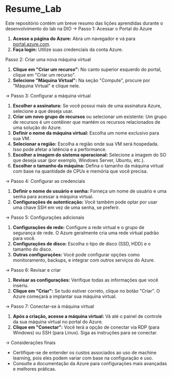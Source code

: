 # Resume_Lab
 Este repositório contém um breve resumo das lições aprendidas durante o desenvolvimento do lab na DIO
 -> Passo 1: Acessar o Portal do Azure

1. **Acesse a página do Azure:** Abra um navegador e vá para [portal.azure.com](https://portal.azure.com).
2. **Faça login:** Utilize suas credenciais da conta Azure.

Passo 2: Criar uma nova máquina virtual

1. **Clique em "Criar um recurso":** No canto superior esquerdo do portal, clique em "Criar um recurso".
2. **Selecione "Máquina Virtual":** Na seção "Compute", procure por "Máquina Virtual" e clique nele.

-> Passo 3: Configurar a máquina virtual

1. **Escolher a assinatura:** Se você possui mais de uma assinatura Azure, selecione a que deseja usar.
2. **Criar um novo grupo de recursos** ou selecionar um existente: Um grupo de recursos é um contêiner que mantém os recursos relacionados de uma solução do Azure.
3. **Definir o nome da máquina virtual:** Escolha um nome exclusivo para sua VM.
4. **Selecionar a região:** Escolha a região onde sua VM será hospedada. Isso pode afetar a latência e a performance.
5. **Escolher a imagem do sistema operacional:** Selecione a imagem do SO que deseja usar (por exemplo, Windows Server, Ubuntu, etc.).
6. **Escolher o tamanho da máquina:** Defina o tamanho da máquina virtual com base na quantidade de CPUs e memória que você precisa.

-> Passo 4: Configurar as credenciais

1. **Definir o nome de usuário e senha:** Forneça um nome de usuário e uma senha para acessar a máquina virtual.
2. **Configurações de autenticação:** Você também pode optar por usar uma chave SSH em vez de uma senha, se preferir.

-> Passo 5: Configurações adicionais

1. **Configurações de rede:** Configure a rede virtual e o grupo de segurança de rede. O Azure geralmente cria uma rede virtual padrão para você.
2. **Configurações de disco:** Escolha o tipo de disco (SSD, HDD) e o tamanho do disco.
3. **Outras configurações:** Você pode configurar opções como monitoramento, backups, e integrar com outros serviços do Azure.

-> Passo 6: Revisar e criar

1. **Revisar as configurações:** Verifique todas as informações que você inseriu.
2. **Clique em "Criar":** Se tudo estiver correto, clique no botão "Criar". O Azure começará a implantar sua máquina virtual.

-> Passo 7: Conectar-se à máquina virtual

1. **Após a criação, acesse a máquina virtual:** Vá até o painel de controle da sua máquina virtual no portal do Azure.
2. **Clique em "Conectar":** Você terá a opção de conectar via RDP (para Windows) ou SSH (para Linux). Siga as instruções para se conectar.

-> Considerações finais 

- Certifique-se de entender os custos associados ao uso de machine learning, pois eles podem variar com base na configuração e uso.
- Consulte a documentação da Azure para configurações mais avançadas e melhores práticas.
